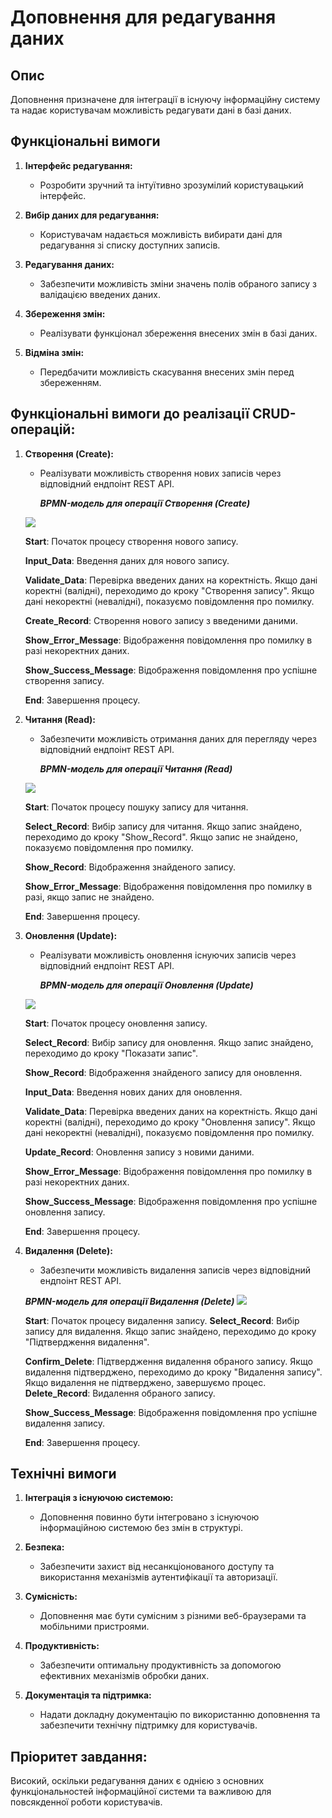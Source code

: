 # Доповнення для редагування даних

## Опис
Доповнення призначене для інтеграції в існуючу інформаційну систему та надає користувачам можливість редагувати дані в базі даних.

## Функціональні вимоги
1. **Інтерфейс редагування:**
   - Розробити зручний та інтуїтивно зрозумілий користувацький інтерфейс.

2. **Вибір даних для редагування:**
   - Користувачам надається можливість вибирати дані для редагування зі списку доступних записів.

3. **Редагування даних:**
   - Забезпечити можливість зміни значень полів обраного запису з валідацією введених даних.

4. **Збереження змін:**
   - Реалізувати функціонал збереження внесених змін в базі даних.

5. **Відміна змін:**
   - Передбачити можливість скасування внесених змін перед збереженням.

## Функціональні вимоги до реалізації CRUD-операцій:

1. **Створення (Create):**
      - Реалізувати можливість створення нових записів через відповідний ендпоінт REST API.

        ***BPMN-модель для операції Створення (Create)***
      <img src = "png/BPMN-модель для операції Створення (Create)_1.jpg">
 
      **Start**: Початок процесу створення нового запису.

      **Input_Data**: Введення даних для нового запису.

      **Validate_Data**: Перевірка введених даних на коректність.
                         Якщо дані коректні (валідні), переходимо до кроку "Створення запису".
                         Якщо дані некоректні (невалідні), показуємо повідомлення про помилку.

      **Create_Record**: Створення нового запису з введеними даними.
 
      **Show_Error_Message**: Відображення повідомлення про помилку в разі некоректних даних.
 
      **Show_Success_Message**: Відображення повідомлення про успішне створення запису.
 
      **End**: Завершення процесу.



2. **Читання (Read):**
      - Забезпечити можливість отримання даних для перегляду через відповідний ендпоінт REST API.

        ***BPMN-модель для операції Читання (Read)***
      <img src = "png/BPMN-модель для операції Читання (Read).png">

      **Start**: Початок процесу пошуку запису для читання.
   
      **Select_Record**: Вибір запису для читання.
                         Якщо запис знайдено, переходимо до кроку "Show_Record".
                         Якщо запис не знайдено, показуємо повідомлення про помилку.
   
      **Show_Record**: Відображення знайденого запису.
   
      **Show_Error_Message**: Відображення повідомлення про помилку в разі, якщо запис не знайдено.
   
      **End**: Завершення процесу.



3. **Оновлення (Update):**
      - Реалізувати можливість оновлення існуючих записів через відповідний ендпоінт REST API.

        ***BPMN-модель для операції Оновлення (Update)***
      <img src = "png/BPMN-модель для операції Оновлення (Update)_1.png">

      **Start**: Початок процесу оновлення запису.
   
      **Select_Record**: Вибір запису для оновлення.
                  Якщо запис знайдено, переходимо до кроку "Показати запис".
   
      **Show_Record**: Відображення знайденого запису для оновлення.
   
      **Input_Data**: Введення нових даних для оновлення.
   
      **Validate_Data**: Перевірка введених даних на коректність.
                         Якщо дані коректні (валідні), переходимо до кроку "Оновлення запису".
                         Якщо дані некоректні (невалідні), показуємо повідомлення про помилку.
   
      **Update_Record**: Оновлення запису з новими даними.
   
      **Show_Error_Message**: Відображення повідомлення про помилку в разі некоректних даних.
   
      **Show_Success_Message**: Відображення повідомлення про успішне оновлення запису.
   
      **End**: Завершення процесу.



4. **Видалення (Delete):**
      - Забезпечити можливість видалення записів через відповідний ендпоінт REST API.
      
      ***BPMN-модель для операції Видалення (Delete)***
      <img src = "png/BPMN-модель для операції Видалення (Delete)_2.png">

      **Start**: Початок процесу видалення запису.
      **Select_Record**: Вибір запису для видалення.
                         Якщо запис знайдено, переходимо до кроку "Підтвердження видалення".
   
      **Confirm_Delete**: Підтвердження видалення обраного запису.
                          Якщо видалення підтверджено, переходимо до кроку "Видалення запису".
                          Якщо видалення не підтверджено, завершуємо процес.
      **Delete_Record**: Видалення обраного запису.
   
      **Show_Success_Message**: Відображення повідомлення про успішне видалення запису.
   
      **End**: Завершення процесу.

## Технічні вимоги
1. **Інтеграція з існуючою системою:**
   - Доповнення повинно бути інтегровано з існуючою інформаційною системою без змін в структурі.

2. **Безпека:**
   - Забезпечити захист від несанкціонованого доступу та використання механізмів аутентифікації та авторизації.

3. **Сумісність:**
   - Доповнення має бути сумісним з різними веб-браузерами та мобільними пристроями.

4. **Продуктивність:**
   - Забезпечити оптимальну продуктивність за допомогою ефективних механізмів обробки даних.

5. **Документація та підтримка:**
   - Надати докладну документацію по використанню доповнення та забезпечити технічну підтримку для користувачів.


## Пріоритет завдання:
Високий, оскільки редагування даних є однією з основних функціональностей інформаційної системи та важливою для повсякденної роботи користувачів.
